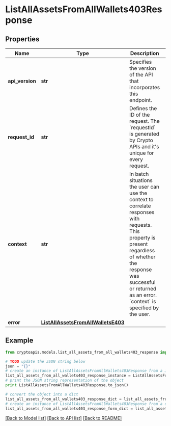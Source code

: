 # ListAllAssetsFromAllWallets403Response


## Properties
Name | Type | Description | Notes
------------ | ------------- | ------------- | -------------
**api_version** | **str** | Specifies the version of the API that incorporates this endpoint. | 
**request_id** | **str** | Defines the ID of the request. The &#x60;requestId&#x60; is generated by Crypto APIs and it&#39;s unique for every request. | 
**context** | **str** | In batch situations the user can use the context to correlate responses with requests. This property is present regardless of whether the response was successful or returned as an error. &#x60;context&#x60; is specified by the user. | [optional] 
**error** | [**ListAllAssetsFromAllWalletsE403**](ListAllAssetsFromAllWalletsE403.md) |  | 

## Example

```python
from cryptoapis.models.list_all_assets_from_all_wallets403_response import ListAllAssetsFromAllWallets403Response

# TODO update the JSON string below
json = "{}"
# create an instance of ListAllAssetsFromAllWallets403Response from a JSON string
list_all_assets_from_all_wallets403_response_instance = ListAllAssetsFromAllWallets403Response.from_json(json)
# print the JSON string representation of the object
print ListAllAssetsFromAllWallets403Response.to_json()

# convert the object into a dict
list_all_assets_from_all_wallets403_response_dict = list_all_assets_from_all_wallets403_response_instance.to_dict()
# create an instance of ListAllAssetsFromAllWallets403Response from a dict
list_all_assets_from_all_wallets403_response_form_dict = list_all_assets_from_all_wallets403_response.from_dict(list_all_assets_from_all_wallets403_response_dict)
```
[[Back to Model list]](../README.md#documentation-for-models) [[Back to API list]](../README.md#documentation-for-api-endpoints) [[Back to README]](../README.md)


